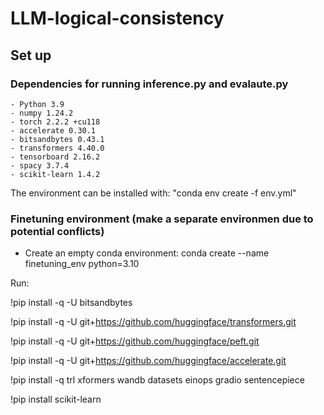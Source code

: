 # LLM-logical-consistency


## Set up

### Dependencies for running inference.py and evalaute.py
```
- Python 3.9
- numpy 1.24.2 
- torch 2.2.2 +cu118
- accelerate 0.30.1
- bitsandbytes 0.43.1
- transformers 4.40.0
- tensorboard 2.16.2
- spacy 3.7.4
- scikit-learn 1.4.2 
```

The environment can be installed with: "conda env create -f env.yml"


### Finetuning environment (make a **separate** environmen due to potential conflicts)

- Create an empty conda environment: conda create --name finetuning_env python=3.10

Run: 

!pip install -q -U bitsandbytes

!pip install -q -U git+https://github.com/huggingface/transformers.git

!pip install -q -U git+https://github.com/huggingface/peft.git

!pip install -q -U git+https://github.com/huggingface/accelerate.git

!pip install -q trl xformers wandb datasets einops gradio sentencepiece

!pip install scikit-learn
